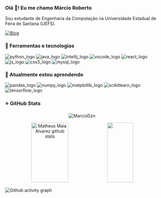 ### Olá 👋! Eu me chamo Márcio Roberto 

Sou estudante de Engenharia da Computação na Universidade Estadual de Feira de Santana (UEFS). 

[![Blog](https://img.shields.io/badge/Instagram-E4405F?style=for-the-badge&logo=instagram&logoColor=white)](https://www.instagram.com/marciodzn/)

### :rocket: Ferramentas e tecnologias

<div style="display: inline-block"> 
	
<img alt="python_logo" src="https://img.shields.io/badge/Python-14354C?style=for-the-badge&logo=python&logoColor=white"> 

<img alt="java_logo" src="https://img.shields.io/badge/Java-ED8B00?style=for-the-badge&logo=openjdk&logoColor=white"> 

<img alt="intellij_logo" src="https://img.shields.io/badge/IntelliJ_IDEA-000000.svg?style=for-the-badge&logo=intellij-idea&logoColor=white">

<img alt="vscode_logo" src="https://img.shields.io/badge/Visual_Studio_Code-0078D4?style=for-the-badge&logo=visual%20studio%20code&logoColor=white">

<img alt="react_logo" src="https://img.shields.io/badge/react-%2320232a.svg?style=for-the-badge&logo=react&logoColor=%2361DAFB">

<img alt="js_logo" src="https://img.shields.io/badge/javascript-%23323330.svg?style=for-the-badge&logo=javascript&logoColor=%23F7DF1E">

<img alt="css3_logo" src="https://img.shields.io/badge/css3-%231572B6.svg?style=for-the-badge&logo=css3&logoColor=white">

<img alt="mysql_logo" src="https://img.shields.io/badge/mysql-4479A1.svg?style=for-the-badge&logo=mysql&logoColor=white">
	
</div>

### :book: Atualmente estou aprendendo <br> 
<div style="display: inline-block"> 
	
<img alt="pandas_logo" src="https://img.shields.io/badge/pandas-%23150458.svg?style=for-the-badge&logo=pandas&logoColor=white">

<img alt="numpy_logo" src="https://img.shields.io/badge/numpy-%23013243.svg?style=for-the-badge&logo=numpy&logoColor=white">

<img alt="matplotlib_logo" src="https://img.shields.io/badge/Matplotlib-%23ffffff.svg?style=for-the-badge&logo=Matplotlib&logoColor=black">

<img alt="scikitlearn_logo" src="https://img.shields.io/badge/scikit--learn-%23F7931E.svg?style=for-the-badge&logo=scikit-learn&logoColor=white">

<img alt="tensorflow_logo" src="https://img.shields.io/badge/TensorFlow-%23FF6F00.svg?style=for-the-badge&logo=TensorFlow&logoColor=white">

</div>

### :star: GitHub Stats

<p align="center"> <img src="https://komarev.com/ghpvc/?username=MarcioDzn&label=Profile%20views&color=0e75b6&style=flat" alt="MarcioDzn" /> </p>

<div align="center">  
  <img width="49%" height="195px" src="https://github-readme-stats.vercel.app/api?username=MarcioDzn&show_icons=true&count_private=true&hide_border=true&title_color=00bfbf&icon_color=00bfbf&text_color=c9d1d9&bg_color=0d1117" alt="Matheus Maia Alvarez github stats" /> 
  <img width="41%" height="195px" src="https://github-readme-stats.vercel.app/api/top-langs/?username=MarcioDzn&layout=compact&hide_border=true&title_color=00bfbf&text_color=00bfbf&bg_color=0d1117" />
</div>

![Github activity graph](https://github-readme-activity-graph.cyclic.app/graph?username=MarcioDzn&theme=gotham)


